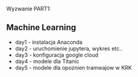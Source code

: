 Wyzwanie PART1:

## Machine Learning

- day1 - instalacja Anaconda
- day2 - uruchomienie jupytera, wykres etc..
- day3 - konfiguracja google cloud
- day4 - modele dla Titanic
- day5 - modele dla opoznien tramwajow w KRK
